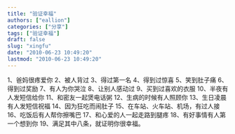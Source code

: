 ```yaml
---
title: "验证幸福"
authors: ["eallion"]
categories: ["分享"]
tags: ["验证幸福"]
draft: false
slug: "xingfu"
date: "2010-06-23 10:49:20"
lastmod: "2010-06-23 10:49:20"
---
```


1、爸妈很疼爱你
2、被人背过
3、得过第一名
4、得到过惊喜
5、笑到肚子痛
6、得到过奖励
7、有人为你哭泣
8、让别人感动过
9、买到过喜欢的衣服
10、半夜有人发短信给你
11、和密友一起煲电话粥
12、生病的时候有人照顾你
13、生日凌晨有人发短信祝福
14、因为狂吃而闹肚子
15、在车站、火车站、机场，有过人接
16、吃饭后有人帮你擦嘴巴
17、和心爱的人一起走路到腿疼
18、有好事情有人第一个想到你
19、满足其中八条，就证明你很幸福。

